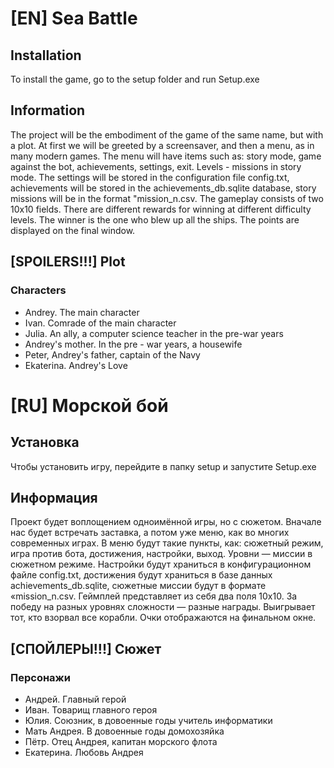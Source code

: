 # [EN] Sea Battle

## Installation
To install the game, go to the setup folder and run Setup.exe

## Information
The project will be the embodiment of the game of the same name, but with a plot. At first we will be greeted by a screensaver, and then a menu, as in many modern games. The menu will have items such as: story mode, game against the bot, achievements, settings, exit. Levels - missions in story mode. The settings will be stored in the configuration file config.txt, achievements will be stored in the achievements_db.sqlite database, story missions will be in the format "mission_n.csv. The gameplay consists of two 10x10 fields. There are different rewards for winning at different difficulty levels. The winner is the one who blew up all the ships. The points are displayed on the final window.

## [SPOILERS!!!] Plot

### Characters

- Andrey. The main character
- Ivan. Comrade of the main character
- Julia. An ally, a computer science teacher in the pre-war years
- Andrey's mother. In the pre - war years, a housewife
- Peter, Andrey's father, captain of the Navy
- Ekaterina. Andrey's Love

# [RU] Морской бой

## Установка
Чтобы установить игру, перейдите в папку setup и запустите Setup.exe

## Информация

Проект будет воплощением одноимённой игры, но с сюжетом. Вначале нас будет встречать заставка, а потом уже меню, как во многих современных играх. В меню будут такие пункты, как: сюжетный режим, игра против бота, достижения, настройки, выход. Уровни — миссии в сюжетном режиме. Настройки будут храниться в конфигурационном файле config.txt, достижения будут храниться в базе данных achievements_db.sqlite, сюжетные миссии будут в формате «mission_n.csv. Геймплей представляет из себя два поля 10x10. За победу на разных уровнях сложности — разные награды. Выигрывает тот, кто взорвал все корабли. Очки отображаются на финальном окне.

## [СПОЙЛЕРЫ!!!] Сюжет

### Персонажи

- Андрей. Главный герой
- Иван. Товарищ главного героя
- Юлия. Союзник, в довоенные годы учитель информатики
- Мать Андрея. В довоенные годы домохозяйка
- Пётр. Отец Андрея, капитан морского флота
- Екатерина. Любовь Андрея

